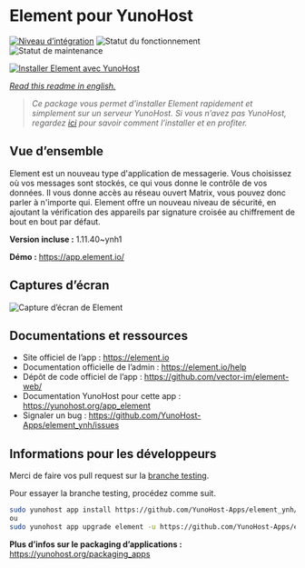 <!--
N.B.: This README was automatically generated by https://github.com/YunoHost/apps/tree/master/tools/README-generator
It shall NOT be edited by hand.
-->

# Element pour YunoHost

[![Niveau d’intégration](https://dash.yunohost.org/integration/element.svg)](https://dash.yunohost.org/appci/app/element) ![Statut du fonctionnement](https://ci-apps.yunohost.org/ci/badges/element.status.svg) ![Statut de maintenance](https://ci-apps.yunohost.org/ci/badges/element.maintain.svg)

[![Installer Element avec YunoHost](https://install-app.yunohost.org/install-with-yunohost.svg)](https://install-app.yunohost.org/?app=element)

*[Read this readme in english.](./README.md)*

> *Ce package vous permet d’installer Element rapidement et simplement sur un serveur YunoHost.
Si vous n’avez pas YunoHost, regardez [ici](https://yunohost.org/#/install) pour savoir comment l’installer et en profiter.*

## Vue d’ensemble

Element est un nouveau type d'application de messagerie. Vous choisissez où vos messages sont stockés, ce qui vous donne le contrôle de vos données. Il vous donne accès au réseau ouvert Matrix, vous pouvez donc parler à n'importe qui. Element offre un nouveau niveau de sécurité, en ajoutant la vérification des appareils par signature croisée au chiffrement de bout en bout par défaut. 

**Version incluse :** 1.11.40~ynh1

**Démo :** https://app.element.io/

## Captures d’écran

![Capture d’écran de Element](./doc/screenshots/homepage-all-platforms-1_1.png)

## Documentations et ressources

* Site officiel de l’app : <https://element.io>
* Documentation officielle de l’admin : <https://element.io/help>
* Dépôt de code officiel de l’app : <https://github.com/vector-im/element-web/>
* Documentation YunoHost pour cette app : <https://yunohost.org/app_element>
* Signaler un bug : <https://github.com/YunoHost-Apps/element_ynh/issues>

## Informations pour les développeurs

Merci de faire vos pull request sur la [branche testing](https://github.com/YunoHost-Apps/element_ynh/tree/testing).

Pour essayer la branche testing, procédez comme suit.

``` bash
sudo yunohost app install https://github.com/YunoHost-Apps/element_ynh/tree/testing --debug
ou
sudo yunohost app upgrade element -u https://github.com/YunoHost-Apps/element_ynh/tree/testing --debug
```

**Plus d’infos sur le packaging d’applications :** <https://yunohost.org/packaging_apps>